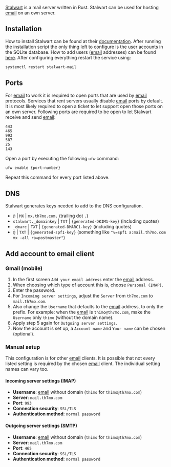 [Stalwart](https://stalw.art/) is a mail server written in Rust.
Stalwart can be used for hosting [email](email.md) on an own server.

## Installation
How to install Stalwart can be found at their [documentation](https://stalw.art/docs/install/linux).
After running the installation script the only thing left to configure is the user accounts in the SQLite database.
How to add users ([email](email.md) addresses) can be found [here](https://stalw.art/docs/directory/types/sql).
After configuring everything restart the service using:
```sh
systemctl restart stalwart-mail
```

## Ports
For [email](email.md) to work it is required to open ports that are used by [email](email.md) protocols.
Services that rent servers usually disable [email](email.md) ports by default.
It is most likely required to open a ticket to let support open those ports on an own server.
Following ports are required to be open to let Stalwart receive and send [email](email.md): 
```
443
465
993
587
25 
143
```

Open a port by executing the following `ufw` command:
```sh
ufw enable {port-number}
```

Repeat this command for every port listed above.

## DNS
Stalwart generates keys needed to add to the DNS configuration.

* `@` | `MX` | `mx.th7mo.com.` (trailing dot `.`)
* `stalwart._domainkey` | `TXT` | `{generated-DKIM1-key}` (including quotes)
* `_dmarc` | `TXT` | `{generated-DMARC1-key}` (including quotes) 
* `@` | `TXT` | `{generated-spf1-key}` (something like ` "v=spf1 a:mail.th7mo.com mx -all ra=postmaster" `)

## Add account to email client
### Gmail (mobile)
1. In the first screen `Add your email address` enter the [email](email.md) address.
2. When choosing which type of account this is, choose `Personal (IMAP)`.
3. Enter the password.
4. For `Incoming server settings`, adjust the `Server` from `th7mo.com` to `mail.th7mo.com`.
5. Also change the `Username` that defaults to the [email](email.md) address, to only the prefix.
   For example: when the [email](email.md) is `thimo@th7mo.com`, make the `Username` only `thimo` (without the domain name).
6. Apply step 5 again for `Outgoing server settings`.
7. Now the account is set up, a `Account name` and `Your name` can be chosen (optional).

### Manual setup 
This configuration is for other [email](email.md) clients.
It is possible that not every listed setting is required by the chosen [email](email.md) client.
The individual setting names can vary too.

#### Incoming server settings (IMAP)
* **Username**: [email](email.md) without domain (`thimo` for `thimo@th7mo.com`)
* **Server**: `mail.th7mo.com`
* **Port**: `993`
* **Connection security**: `SSL/TLS`
* **Authentication method**: `normal password`

#### Outgoing server settings (SMTP)
* **Username**: [email](email.md) without domain (`thimo` for `thimo@th7mo.com`)
* **Server**: `mail.th7mo.com`
* **Port**: `465`
* **Connection security**: `SSL/TLS`
* **Authentication method**: `normal password`
